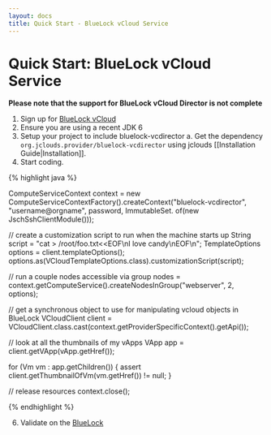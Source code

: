 ```yaml
---
layout: docs
title: Quick Start - BlueLock vCloud Service
---
```


# Quick Start: BlueLock vCloud Service

**Please note that the support for BlueLock vCloud Director is not complete**

1. Sign up for [BlueLock vCloud](http://www.bluelock.com/bluelock-cloud-hosting/)
2. Ensure you are using a recent JDK 6
3. Setup your project to include bluelock-vcdirector
	a. Get the dependency `org.jclouds.provider/bluelock-vcdirector` using jclouds [[Installation Guide|Installation]].
4. Start coding.

{% highlight java %}

ComputeServiceContext context = 
	new ComputeServiceContextFactory().createContext("bluelock-vcdirector", 
													  "username@orgname", 
													   password,
    												  ImmutableSet.<Module> of(new JschSshClientModule()));


// create a customization script to run when the machine starts up 
String script = "cat > /root/foo.txt<<EOF\nI love candy\nEOF\n";
TemplateOptions options = client.templateOptions();
options.as(VCloudTemplateOptions.class).customizationScript(script);

// run a couple nodes accessible via group
nodes = context.getComputeService().createNodesInGroup("webserver", 2, options);

// get a synchronous object to use for manipulating vcloud objects in BlueLock
VCloudClient client = 
	VCloudClient.class.cast(context.getProviderSpecificContext().getApi());

// look at all the thumbnails of my vApps
VApp app = client.getVApp(vApp.getHref());

for (Vm vm : app.getChildren()) {
     assert client.getThumbnailOfVm(vm.getHref()) != null;
}

// release resources 
context.close();

{% endhighlight %}

6. Validate on the [BlueLock](https://vcenterprise.bluelock.com/cloud/)

